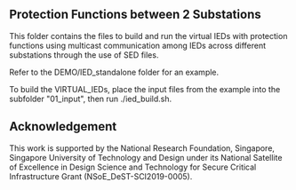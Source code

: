 ## Protection Functions between 2 Substations

This folder contains the files to build and run the virtual IEDs with protection functions using multicast communication among IEDs across different substations through the use of SED files.

Refer to the DEMO/IED_standalone folder for an example.

To build the VIRTUAL_IEDs, place the input files from the example into the subfolder "01_input", then run ./ied_build.sh.


## Acknowledgement

This work is supported by the National Research Foundation, Singapore, Singapore University of Technology and Design under its National Satellite of Excellence in Design Science and Technology for Secure Critical Infrastructure Grant (NSoE_DeST-SCI2019-0005).

